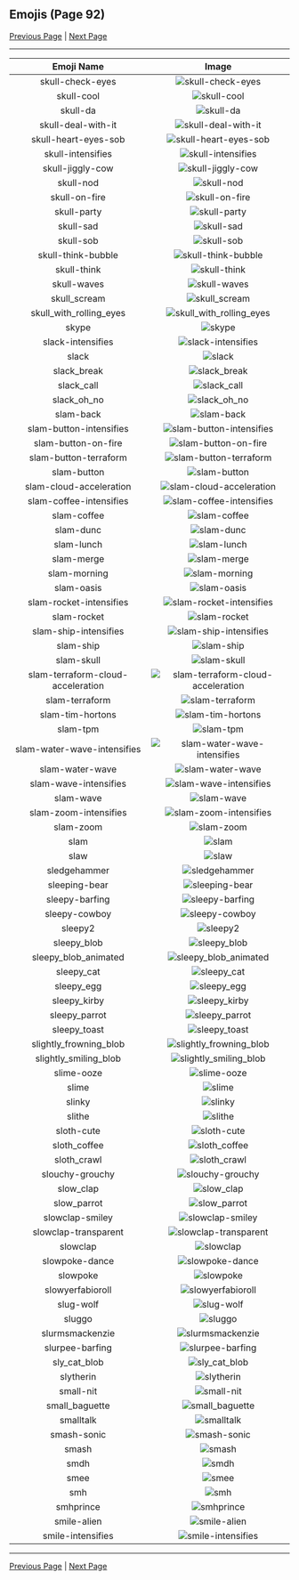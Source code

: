
## Emojis (Page 92)

[Previous Page](/docs/hc/page-s-0091.md)
  | [Next Page](/docs/hc/page-s-0093.md)

<hr />

|Emoji Name|Image|
| :-: | :-: |
|skull-check-eyes| ![skull-check-eyes](/emojis/hc/skull-check-eyes.png)|
|skull-cool| ![skull-cool](/emojis/hc/skull-cool.png)|
|skull-da| ![skull-da](/emojis/hc/skull-da.png)|
|skull-deal-with-it| ![skull-deal-with-it](/emojis/hc/skull-deal-with-it.gif)|
|skull-heart-eyes-sob| ![skull-heart-eyes-sob](/emojis/hc/skull-heart-eyes-sob.png)|
|skull-intensifies| ![skull-intensifies](/emojis/hc/skull-intensifies.gif)|
|skull-jiggly-cow| ![skull-jiggly-cow](/emojis/hc/skull-jiggly-cow.gif)|
|skull-nod| ![skull-nod](/emojis/hc/skull-nod.gif)|
|skull-on-fire| ![skull-on-fire](/emojis/hc/skull-on-fire.gif)|
|skull-party| ![skull-party](/emojis/hc/skull-party.gif)|
|skull-sad| ![skull-sad](/emojis/hc/skull-sad.png)|
|skull-sob| ![skull-sob](/emojis/hc/skull-sob.png)|
|skull-think-bubble| ![skull-think-bubble](/emojis/hc/skull-think-bubble.png)|
|skull-think| ![skull-think](/emojis/hc/skull-think.png)|
|skull-waves| ![skull-waves](/emojis/hc/skull-waves.gif)|
|skull_scream| ![skull_scream](/emojis/hc/skull_scream.png)|
|skull_with_rolling_eyes| ![skull_with_rolling_eyes](/emojis/hc/skull_with_rolling_eyes.png)|
|skype| ![skype](/emojis/hc/skype.png)|
|slack-intensifies| ![slack-intensifies](/emojis/hc/slack-intensifies.gif)|
|slack| ![slack](/emojis/hc/slack.png)|
|slack_break| ![slack_break](/emojis/hc/slack_break.png)|
|slack_call| ![slack_call](/emojis/hc/slack_call.png)|
|slack_oh_no| ![slack_oh_no](/emojis/hc/slack_oh_no.png)|
|slam-back| ![slam-back](/emojis/hc/slam-back.jpg)|
|slam-button-intensifies| ![slam-button-intensifies](/emojis/hc/slam-button-intensifies.gif)|
|slam-button-on-fire| ![slam-button-on-fire](/emojis/hc/slam-button-on-fire.gif)|
|slam-button-terraform| ![slam-button-terraform](/emojis/hc/slam-button-terraform.jpg)|
|slam-button| ![slam-button](/emojis/hc/slam-button.jpg)|
|slam-cloud-acceleration| ![slam-cloud-acceleration](/emojis/hc/slam-cloud-acceleration.png)|
|slam-coffee-intensifies| ![slam-coffee-intensifies](/emojis/hc/slam-coffee-intensifies.gif)|
|slam-coffee| ![slam-coffee](/emojis/hc/slam-coffee.jpg)|
|slam-dunc| ![slam-dunc](/emojis/hc/slam-dunc.png)|
|slam-lunch| ![slam-lunch](/emojis/hc/slam-lunch.jpg)|
|slam-merge| ![slam-merge](/emojis/hc/slam-merge.jpg)|
|slam-morning| ![slam-morning](/emojis/hc/slam-morning.jpg)|
|slam-oasis| ![slam-oasis](/emojis/hc/slam-oasis.png)|
|slam-rocket-intensifies| ![slam-rocket-intensifies](/emojis/hc/slam-rocket-intensifies.gif)|
|slam-rocket| ![slam-rocket](/emojis/hc/slam-rocket.png)|
|slam-ship-intensifies| ![slam-ship-intensifies](/emojis/hc/slam-ship-intensifies.gif)|
|slam-ship| ![slam-ship](/emojis/hc/slam-ship.png)|
|slam-skull| ![slam-skull](/emojis/hc/slam-skull.png)|
|slam-terraform-cloud-acceleration| ![slam-terraform-cloud-acceleration](/emojis/hc/slam-terraform-cloud-acceleration.png)|
|slam-terraform| ![slam-terraform](/emojis/hc/slam-terraform.png)|
|slam-tim-hortons| ![slam-tim-hortons](/emojis/hc/slam-tim-hortons.jpg)|
|slam-tpm| ![slam-tpm](/emojis/hc/slam-tpm.png)|
|slam-water-wave-intensifies| ![slam-water-wave-intensifies](/emojis/hc/slam-water-wave-intensifies.gif)|
|slam-water-wave| ![slam-water-wave](/emojis/hc/slam-water-wave.png)|
|slam-wave-intensifies| ![slam-wave-intensifies](/emojis/hc/slam-wave-intensifies.gif)|
|slam-wave| ![slam-wave](/emojis/hc/slam-wave.jpg)|
|slam-zoom-intensifies| ![slam-zoom-intensifies](/emojis/hc/slam-zoom-intensifies.gif)|
|slam-zoom| ![slam-zoom](/emojis/hc/slam-zoom.png)|
|slam| ![slam](/emojis/hc/slam.gif)|
|slaw| ![slaw](/emojis/hc/slaw.png)|
|sledgehammer| ![sledgehammer](/emojis/hc/sledgehammer.png)|
|sleeping-bear| ![sleeping-bear](/emojis/hc/sleeping-bear.png)|
|sleepy-barfing| ![sleepy-barfing](/emojis/hc/sleepy-barfing.png)|
|sleepy-cowboy| ![sleepy-cowboy](/emojis/hc/sleepy-cowboy.png)|
|sleepy2| ![sleepy2](/emojis/hc/sleepy2.png)|
|sleepy_blob| ![sleepy_blob](/emojis/hc/sleepy_blob.png)|
|sleepy_blob_animated| ![sleepy_blob_animated](/emojis/hc/sleepy_blob_animated.gif)|
|sleepy_cat| ![sleepy_cat](/emojis/hc/sleepy_cat.png)|
|sleepy_egg| ![sleepy_egg](/emojis/hc/sleepy_egg.gif)|
|sleepy_kirby| ![sleepy_kirby](/emojis/hc/sleepy_kirby.gif)|
|sleepy_parrot| ![sleepy_parrot](/emojis/hc/sleepy_parrot.gif)|
|sleepy_toast| ![sleepy_toast](/emojis/hc/sleepy_toast.png)|
|slightly_frowning_blob| ![slightly_frowning_blob](/emojis/hc/slightly_frowning_blob.png)|
|slightly_smiling_blob| ![slightly_smiling_blob](/emojis/hc/slightly_smiling_blob.png)|
|slime-ooze| ![slime-ooze](/emojis/hc/slime-ooze.gif)|
|slime| ![slime](/emojis/hc/slime.png)|
|slinky| ![slinky](/emojis/hc/slinky.gif)|
|slithe| ![slithe](/emojis/hc/slithe.png)|
|sloth-cute| ![sloth-cute](/emojis/hc/sloth-cute.jpg)|
|sloth_coffee| ![sloth_coffee](/emojis/hc/sloth_coffee.png)|
|sloth_crawl| ![sloth_crawl](/emojis/hc/sloth_crawl.gif)|
|slouchy-grouchy| ![slouchy-grouchy](/emojis/hc/slouchy-grouchy.png)|
|slow_clap| ![slow_clap](/emojis/hc/slow_clap.gif)|
|slow_parrot| ![slow_parrot](/emojis/hc/slow_parrot.gif)|
|slowclap-smiley| ![slowclap-smiley](/emojis/hc/slowclap-smiley.gif)|
|slowclap-transparent| ![slowclap-transparent](/emojis/hc/slowclap-transparent.gif)|
|slowclap| ![slowclap](/emojis/hc/slowclap.gif)|
|slowpoke-dance| ![slowpoke-dance](/emojis/hc/slowpoke-dance.gif)|
|slowpoke| ![slowpoke](/emojis/hc/slowpoke.jpg)|
|slowyerfabioroll| ![slowyerfabioroll](/emojis/hc/slowyerfabioroll.gif)|
|slug-wolf| ![slug-wolf](/emojis/hc/slug-wolf.png)|
|sluggo| ![sluggo](/emojis/hc/sluggo.png)|
|slurmsmackenzie| ![slurmsmackenzie](/emojis/hc/slurmsmackenzie.png)|
|slurpee-barfing| ![slurpee-barfing](/emojis/hc/slurpee-barfing.png)|
|sly_cat_blob| ![sly_cat_blob](/emojis/hc/sly_cat_blob.png)|
|slytherin| ![slytherin](/emojis/hc/slytherin.png)|
|small-nit| ![small-nit](/emojis/hc/small-nit.png)|
|small_baguette| ![small_baguette](/emojis/hc/small_baguette.png)|
|smalltalk| ![smalltalk](/emojis/hc/smalltalk.jpg)|
|smash-sonic| ![smash-sonic](/emojis/hc/smash-sonic.png)|
|smash| ![smash](/emojis/hc/smash.png)|
|smdh| ![smdh](/emojis/hc/smdh.gif)|
|smee| ![smee](/emojis/hc/smee.jpg)|
|smh| ![smh](/emojis/hc/smh.gif)|
|smhprince| ![smhprince](/emojis/hc/smhprince.gif)|
|smile-alien| ![smile-alien](/emojis/hc/smile-alien.png)|
|smile-intensifies| ![smile-intensifies](/emojis/hc/smile-intensifies.gif)|

<hr/>

[Previous Page](/docs/hc/page-s-0091.md)
  | [Next Page](/docs/hc/page-s-0093.md)